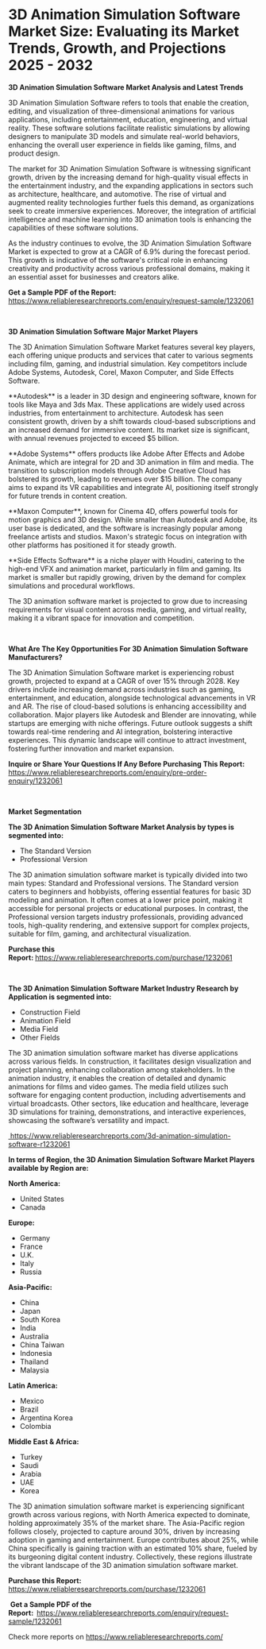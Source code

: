 <p><h1>3D Animation Simulation Software Market Size: Evaluating its Market Trends, Growth, and Projections 2025 - 2032</h1></p><p><strong>3D Animation Simulation Software Market Analysis and Latest Trends</strong></p>
<p><p>3D Animation Simulation Software refers to tools that enable the creation, editing, and visualization of three-dimensional animations for various applications, including entertainment, education, engineering, and virtual reality. These software solutions facilitate realistic simulations by allowing designers to manipulate 3D models and simulate real-world behaviors, enhancing the overall user experience in fields like gaming, films, and product design.</p><p>The market for 3D Animation Simulation Software is witnessing significant growth, driven by the increasing demand for high-quality visual effects in the entertainment industry, and the expanding applications in sectors such as architecture, healthcare, and automotive. The rise of virtual and augmented reality technologies further fuels this demand, as organizations seek to create immersive experiences. Moreover, the integration of artificial intelligence and machine learning into 3D animation tools is enhancing the capabilities of these software solutions.</p><p>As the industry continues to evolve, the 3D Animation Simulation Software Market is expected to grow at a CAGR of 6.9% during the forecast period. This growth is indicative of the software's critical role in enhancing creativity and productivity across various professional domains, making it an essential asset for businesses and creators alike.</p></p>
<p><strong>Get a Sample PDF of the Report:&nbsp;</strong> <a href="https://www.reliableresearchreports.com/enquiry/request-sample/1232061?utm_campaign=3110&utm_medium=2&utm_source=Github&utm_content=ia&utm_term=11032025&utm_id=3d-animation-simulation-software">https://www.reliableresearchreports.com/enquiry/request-sample/1232061</a></p>
<p>&nbsp;</p>
<p><strong>3D Animation Simulation Software Major Market Players</strong></p>
<p><p>The 3D Animation Simulation Software Market features several key players, each offering unique products and services that cater to various segments including film, gaming, and industrial simulation. Key competitors include Adobe Systems, Autodesk, Corel, Maxon Computer, and Side Effects Software.</p><p>**Autodesk** is a leader in 3D design and engineering software, known for tools like Maya and 3ds Max. These applications are widely used across industries, from entertainment to architecture. Autodesk has seen consistent growth, driven by a shift towards cloud-based subscriptions and an increased demand for immersive content. Its market size is significant, with annual revenues projected to exceed $5 billion.</p><p>**Adobe Systems** offers products like Adobe After Effects and Adobe Animate, which are integral for 2D and 3D animation in film and media. The transition to subscription models through Adobe Creative Cloud has bolstered its growth, leading to revenues over $15 billion. The company aims to expand its VR capabilities and integrate AI, positioning itself strongly for future trends in content creation.</p><p>**Maxon Computer**, known for Cinema 4D, offers powerful tools for motion graphics and 3D design. While smaller than Autodesk and Adobe, its user base is dedicated, and the software is increasingly popular among freelance artists and studios. Maxon's strategic focus on integration with other platforms has positioned it for steady growth.</p><p>**Side Effects Software** is a niche player with Houdini, catering to the high-end VFX and animation market, particularly in film and gaming. Its market is smaller but rapidly growing, driven by the demand for complex simulations and procedural workflows.</p><p>The 3D animation software market is projected to grow due to increasing requirements for visual content across media, gaming, and virtual reality, making it a vibrant space for innovation and competition.</p></p>
<p>&nbsp;</p>
<p><strong>What Are The Key Opportunities For 3D Animation Simulation Software Manufacturers?</strong></p>
<p><p>The 3D Animation Simulation Software market is experiencing robust growth, projected to expand at a CAGR of over 15% through 2028. Key drivers include increasing demand across industries such as gaming, entertainment, and education, alongside technological advancements in VR and AR. The rise of cloud-based solutions is enhancing accessibility and collaboration. Major players like Autodesk and Blender are innovating, while startups are emerging with niche offerings. Future outlook suggests a shift towards real-time rendering and AI integration, bolstering interactive experiences. This dynamic landscape will continue to attract investment, fostering further innovation and market expansion.</p></p>
<p><strong>Inquire or Share Your Questions If Any Before Purchasing This Report:</strong> <a href="https://www.reliableresearchreports.com/enquiry/pre-order-enquiry/1232061?utm_campaign=3110&utm_medium=2&utm_source=Github&utm_content=ia&utm_term=11032025&utm_id=3d-animation-simulation-software">https://www.reliableresearchreports.com/enquiry/pre-order-enquiry/1232061</a></p>
<p>&nbsp;</p>
<p><strong>Market Segmentation</strong></p>
<p><strong>The 3D Animation Simulation Software Market Analysis by types is segmented into:</strong></p>
<p><ul><li>The Standard Version</li><li>Professional Version</li></ul></p>
<p><p>The 3D animation simulation software market is typically divided into two main types: Standard and Professional versions. The Standard version caters to beginners and hobbyists, offering essential features for basic 3D modeling and animation. It often comes at a lower price point, making it accessible for personal projects or educational purposes. In contrast, the Professional version targets industry professionals, providing advanced tools, high-quality rendering, and extensive support for complex projects, suitable for film, gaming, and architectural visualization.</p></p>
<p><strong>Purchase this Report:&nbsp;</strong><a href="https://www.reliableresearchreports.com/purchase/1232061?utm_campaign=3110&utm_medium=2&utm_source=Github&utm_content=ia&utm_term=11032025&utm_id=3d-animation-simulation-software">https://www.reliableresearchreports.com/purchase/1232061</a></p>
<p>&nbsp;</p>
<p><strong>The 3D Animation Simulation Software Market Industry Research by Application is segmented into:</strong></p>
<p><ul><li>Construction Field</li><li>Animation Field</li><li>Media Field</li><li>Other Fields</li></ul></p>
<p><p>The 3D animation simulation software market has diverse applications across various fields. In construction, it facilitates design visualization and project planning, enhancing collaboration among stakeholders. In the animation industry, it enables the creation of detailed and dynamic animations for films and video games. The media field utilizes such software for engaging content production, including advertisements and virtual broadcasts. Other sectors, like education and healthcare, leverage 3D simulations for training, demonstrations, and interactive experiences, showcasing the software’s versatility and impact.</p></p>
<p><a href="https://www.reliableresearchreports.com/3d-animation-simulation-software-r1232061?utm_campaign=3110&utm_medium=2&utm_source=Github&utm_content=ia&utm_term=11032025&utm_id=3d-animation-simulation-software">&nbsp;https://www.reliableresearchreports.com/3d-animation-simulation-software-r1232061</a></p>
<p><strong>In terms of Region, the 3D Animation Simulation Software Market Players available by Region are:</strong></p>
<p>
    <p> <strong> North America: </strong>
        <ul>
            <li>United States</li>
            <li>Canada</li>
        </ul>
        </p> 
    <p> <strong> Europe: </strong>
        <ul>
            <li>Germany</li>
            <li>France</li>
            <li>U.K.</li>
            <li>Italy</li>
            <li>Russia</li>
        </ul>
        </p> 
    <p> <strong> Asia-Pacific: </strong>
        <ul>
            <li>China</li>
            <li>Japan</li>
            <li>South Korea</li>
            <li>India</li>
            <li>Australia</li>
            <li>China Taiwan</li>
            <li>Indonesia</li>
            <li>Thailand</li>
            <li>Malaysia</li>
        </ul>
        </p> 
    <p> <strong> Latin America: </strong>
        <ul>
            <li>Mexico</li>
            <li>Brazil</li>
            <li>Argentina Korea</li>
            <li>Colombia</li>
        </ul>
        </p> 
    <p> <strong> Middle East & Africa: </strong>
        <ul>
            <li>Turkey</li>
            <li>Saudi</li>
            <li>Arabia</li>
            <li>UAE</li>
            <li>Korea</li>
        </ul>
    </p>
    </p>
<p><p>The 3D animation simulation software market is experiencing significant growth across various regions, with North America expected to dominate, holding approximately 35% of the market share. The Asia-Pacific region follows closely, projected to capture around 30%, driven by increasing adoption in gaming and entertainment. Europe contributes about 25%, while China specifically is gaining traction with an estimated 10% share, fueled by its burgeoning digital content industry. Collectively, these regions illustrate the vibrant landscape of the 3D animation simulation software market.</p></p>
<p><strong>Purchase this Report: </strong><a href="https://www.reliableresearchreports.com/purchase/1232061?utm_campaign=3110&utm_medium=2&utm_source=Github&utm_content=ia&utm_term=11032025&utm_id=3d-animation-simulation-software">https://www.reliableresearchreports.com/purchase/1232061</a></p>
<p>&nbsp;<strong>Get a Sample PDF of the Report:&nbsp;&nbsp;</strong><a href="https://www.reliableresearchreports.com/enquiry/request-sample/1232061?utm_campaign=3110&utm_medium=2&utm_source=Github&utm_content=ia&utm_term=11032025&utm_id=3d-animation-simulation-software">https://www.reliableresearchreports.com/enquiry/request-sample/1232061</a></p>
<p><strong></strong></p>
<p>Check more reports on <a href="https://www.reliableresearchreports.com/?utm_campaign=3110&utm_medium=2&utm_source=Github&utm_content=ia&utm_term=11032025&utm_id=3d-animation-simulation-software">https://www.reliableresearchreports.com/</a></p>